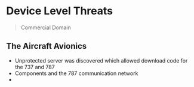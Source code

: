 # Device Level Threats
> Commercial Domain

## The Aircraft Avionics
- Unprotected server was discovered which allowed download code for the 737 and 787
- Components and the 787 communication network
- 
 